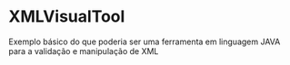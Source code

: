 # XMLVisualTool
Exemplo básico do que poderia ser uma ferramenta em linguagem JAVA para a validação e manipulação de XML
